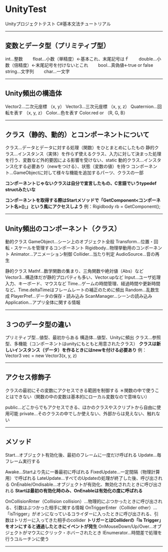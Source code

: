 # UnityTest
Unityプロジェクトテスト
C#基本文法チュートリアル

---

##  変数とデータ型（プリミティブ型）
int...整数　　
float...小数（単精度）←基本これ、末尾記号はｆ　　
double...小数（倍精度）←末尾記号を付けないとこれ　　
bool...真偽値←true or false　　
string...文字列　　
char...一文字　　

---

##  Unity頻出の構造体
Vector2...二次元座標 （x, y）
Vector3...三次元座標 （x, y, z）
Quaternion...回転を表す （x, y, z）
Color...色を表す Color.red or （R, G, B）

---

##  クラス（静的、動的）とコンポーネントについて
クラス...データとデータに対する処理（関数）をひとまとめにしたもの
静的クラス...インスタンス（実体）を作らず使えるクラス、入力に対して決まった処理を行う、変数など外的要因による影響を受けない、static
動的クラス...インスタンス化する必要あり（newをつける）、状態（変数の値）を持つ
コンポーネント...GameObjectに対して様々な機能を追加するパーツ、クラスの一部

**コンポーネントじゃないクラスは自分で宣言したもの、C言語でいうtypedef structみたいな**

**コンポーネントを取得する際はStartメソッドで「GetComponent<コンポーネント名>();」という風にアクセスしよう**
例：Rigidbody rb = GetComponent<Rigidbody>();

---

##  Unity頻出のコンポーネント（クラス）
動的クラス
GameObject...シーン上のオブジェクト全般
Transform...位置・回転・スケールを管理するコンポーネント
Rigidbody...物理挙動用のコンポーネント
Animator...アニメーション制御
Collider...当たり判定
AudioSource...音の再生

静的クラス
Mathf...数学関数の集まり、三角関数や絶対値（Abs）など
Vector3...構造体だが静的プロパティも多い、Vector.upなど
Input...ユーザ処理入力、キーボード、マウスなど
Time...ゲームの時間管理、経過時間や更新時間など、Time.deltaTimeはフレームレートの補正のために頻出
Random...乱数生成
PlayerPref...データの保存・読み込み
ScanManager...シーンの読み込み
Application...アプリ全体に関する情報

---

##  ３つのデータ型の違い
プリミティブ型...値型、最初からある
構造体...値型、Unityに頻出
クラス...参照型、多機能（コンポーネントはunityにもともと用意されたクラス）
**クラスは新しいインスタンス（データ）を作るときにはnewを付ける必要あり**
例：Vector3 vec = new Vector3(x, y, z)

---

##  アクセス修飾子
クラスの最初にその変数にアクセスできる範囲を制御する
＊関数の中で使うことはできない（関数の中の変数は基本的にローカル変数なので意味ない）

public...どこからでもアクセスできる、ほかのクラスやスクリプトから自由に使用可能
private...そのクラスの中でしか使えない、外部からは見えない、触れない

---

##  メソッド
Start...オブジェクト有効化後、最初のフレームに一度だけ呼ばれる
Update...毎フレーム実行する

Awake...Startより先に一番最初に呼ばれる
FixedUpdate...一定間隔（物理計算用）で呼ばれる
LateUpdate...すべてのUpdateの処理が終了した後、呼び出される
OnEnable/Ondisable...オブジェクトが有効化、無効化されたときに呼び出される
**Startは最初の有効化時のみ、OnEnableは有効化の度に呼ばれる**

OnCollisionRnter（Collision collision）...物理的にぶつかったときに呼び出される、引数はぶつかった相手に関する情報
OnTriggerEnter（Collider other）...「isTrigger」がオンになっているコライダーに入ったときに呼び出される、引数はトリガーに入ってきた相手のcollider
**トリガーとはColliderの「Is Trigger」をオンにすると通過したときにイベントが発生**
OnMouseDown/Up/Over...オブジェクトがマウスにクリック・ホバーされたとき
IEnumerator...時間差で処理を行うコルーチンに使う

---
